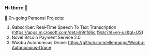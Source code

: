 ### Hi there 👋
🔭 0n-going Personal Projects:
1) Gabscriber: Real-Time Speech To Text Transcription (https://apps.microsoft.com/detail/9nfd6cjf9xlc?hl=en-us&gl=US)
2) Novel Bitcoin Payment Service 2.0
3) Woobu Autonomous Drone: https://github.com/ellenrapps/Woobu-Autonomous-Drone


